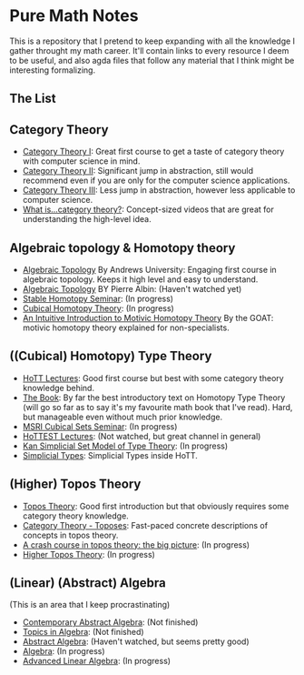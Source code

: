 # Pure Math Notes

This is a repository that I pretend to keep expanding with all the knowledge I gather throught my math career. It'll contain links to every resource I deem to be useful, and also agda files that follow any material that I think might be interesting formalizing.

## The List

## Category Theory

- [Category Theory I](https://youtu.be/I8LbkfSSR58?list=PLbgaMIhjbmEnaH_LTkxLI7FMa2HsnawM): Great first course to get a taste of category theory with computer science in mind.
- [Category Theory II](https://youtu.be/3XTQSx1A3x8?list=PLbgaMIhjbmElia1eCEZNvsVscFef9m0dm): Significant jump in abstraction, still would recommend even if you are only for the computer science applications.
- [Category Theory III](https://youtu.be/F5uEpKwHqdk?list=PLbgaMIhjbmEn64WVX4B08B4h2rOtueWIL): Less jump in abstraction, however less applicable to computer science.
- [What is...category theory?](https://youtu.be/U56kGttITyI?list=PLuFcVFHMIfhKFQJsilw-W7dVtPprKU3-f): Concept-sized videos that are great for understanding the high-level idea.

## Algebraic topology & Homotopy theory

- [Algebraic Topology](https://youtu.be/kCTpfqRJ2kk?list=PLOROtRhtegr7DmeMyFxfKxsljAVsAn_X4) By Andrews University: Engaging first course in algebraic topology. Keeps it high level and easy to understand.
- [Algebraic Topology](https://youtu.be/nq8QBdP_N_o?list=PLpRLWqLFLVTCL15U6N3o35g4uhMSBVA2b) BY Pierre Albin: (Haven't watched yet)
- [Stable Homotopy Seminar](https://youtu.be/XaWPEmHdySs): (In progress)
- [Cubical Homotopy Theory](https://www.sas.rochester.edu/mth/sites/doug-ravenel/otherpapers/munson-volic2.pdf): (In progress)
- [An Intuitive Introduction to Motivic Homotopy Theory](https://youtu.be/E3steS2Hr1Y) By the GOAT: motivic homotopy theory explained for non-specialists.

## ((Cubical) Homotopy) Type Theory

- [HoTT Lectures](https://youtu.be/u92V0OMgvhM?list=PL1-2D_rCQBarjdqnM21sOsx09CtFSVO6Z): Good first course but best with some category theory knowledge behind.
- [The Book](https://hott.github.io/book/hott-online-71-gc4e57d5.pdf): By far the best introductory text on Homotopy Type Theory (will go so far as to say it's my favourite math book that I've read). Hard, but manageable even without much prior knowledge.
- [MSRI Cubical Sets Seminar](https://www.youtube.com/watch?v=eX4TYYUPcI0&list=PLCR1g38cGmgiaSzdjc_gxP-V-P--wbVWn&index=1): (In progress)
- [HoTTEST Lectures](https://youtu.be/HvYYCHMeM-8?list=PLtIZ5qxwSNnzpNqfXzJjlHI9yCAzRzKtx): (Not watched, but great channel in general)
- [Kan Simplicial Set Model of Type Theory](https://youtu.be/Y5Z5YlYnhc8): (In progress)
- [Simplicial Types](https://youtu.be/DalYcHABM4U): Simplicial Types inside HoTT.

## (Higher) Topos Theory

- [Topos Theory](https://youtu.be/05AGavWtbbA?list=PLR6S6vLGnUbwLA1LiN5ctwXYQwyTXH0pg): Good first introduction but that obviously requires some category theory knowledge.
- [Category Theory - Toposes](https://youtu.be/Lkhz4B_UKdc?list=PL4FD0wu2mjWM3ZSxXBj4LRNsNKWZYaT7k): Fast-paced concrete descriptions of concepts in topos theory.
- [A crash course in topos theory: the big picture](https://youtu.be/Ro8KoFFdtS4): (In progress)
- [Higher Topos Theory](https://www.math.ias.edu/~lurie/papers/HTT.pdf): (In progress)

## (Linear) (Abstract) Algebra

(This is an area that I keep procrastinating)

- [Contemporary Abstract Algebra](https://www.toomey.org/tutor/text_books/Advanced/Contemporary%20Abstract%20Algebra%209th%20Edition%20-%20Joseph%20A.%20Gallian.pdf): (Not finished)
- [Topics in Algebra](https://marinazahara22.wordpress.com/wp-content/uploads/2013/10/i-n-herstein-topics-in-algebra-2nd-edition-1975-wiley-international-editions-john-wiley-and-sons-wie-1975.pdf): (Not finished)
- [Abstract Algebra](https://youtu.be/VdLhQs_y_E8?list=PLelIK3uylPMGzHBuR3hLMHrYfMqWWsmx5): (Haven't watched, but seems pretty good)
- [Algebra](https://math24.wordpress.com/wp-content/uploads/2013/02/algebra-serge-lang.pdf): (In progress)
- [Advanced Linear Algebra](https://youtu.be/ZrN0XKupRmA?list=PLOROtRhtegr4HyXIIHKHketOm2k3JWSpK): (In progress)
